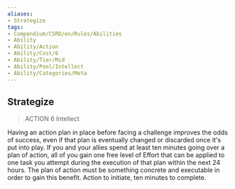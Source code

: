 ```yaml
---
aliases:
- Strategize
tags:
- Compendium/CSRD/en/Rules/Abilities
- Ability
- Ability/Action
- Ability/Cost/6
- Ability/Tier/Mid
- Ability/Pool/Intellect
- Ability/Categories/Meta
---
```


  
## Strategize  
>ACTION 6  Intellect  
  
Having an action plan in place before facing a challenge improves the odds of success, even if that plan is eventually changed or discarded once it's put into play. If you and your allies spend at least ten minutes going over a plan of action, all of you gain one free level of Effort that can be applied to one task you attempt during the execution of that plan within the next 24 hours. The plan of action must be something concrete and executable in order to gain this benefit. Action to initiate, ten minutes to complete.